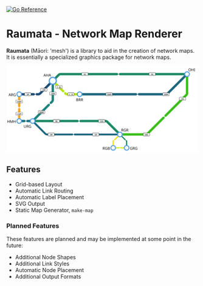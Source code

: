 [![Go Reference](https://pkg.go.dev/badge/github.com/REANNZ/raumata.svg)](https://pkg.go.dev/github.com/REANNZ/raumata)

Raumata - Network Map Renderer
==============================

**Raumata** (Māori: 'mesh') is a library to aid in the creation of network maps.
It is essentially a specialized graphics package for network maps.

![Example network map](/etc/example.svg)

## Features

* Grid-based Layout
* Automatic Link Routing
* Automatic Label Placement
* SVG Output
* Static Map Generator, `make-map`

### Planned Features

These features are planned and may be implemented at some point in
the future:

* Additional Node Shapes
* Additional Link Styles
* Automatic Node Placement
* Additional Output Formats
